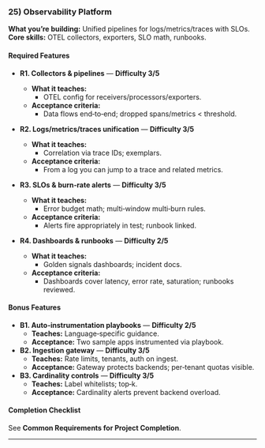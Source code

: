 ### 25) Observability Platform
**What you’re building:** Unified pipelines for logs/metrics/traces with SLOs.
**Core skills:** OTEL collectors, exporters, SLO math, runbooks.

#### Required Features
- **R1. Collectors & pipelines** — **Difficulty 3/5**
  - **What it teaches:**
    - OTEL config for receivers/processors/exporters.
  - **Acceptance criteria:**
    - Data flows end‑to‑end; dropped spans/metrics < threshold.

- **R2. Logs/metrics/traces unification** — **Difficulty 3/5**
  - **What it teaches:**
    - Correlation via trace IDs; exemplars.
  - **Acceptance criteria:**
    - From a log you can jump to a trace and related metrics.

- **R3. SLOs & burn‑rate alerts** — **Difficulty 3/5**
  - **What it teaches:**
    - Error budget math; multi‑window multi‑burn rules.
  - **Acceptance criteria:**
    - Alerts fire appropriately in test; runbook linked.

- **R4. Dashboards & runbooks** — **Difficulty 2/5**
  - **What it teaches:**
    - Golden signals dashboards; incident docs.
  - **Acceptance criteria:**
    - Dashboards cover latency, error rate, saturation; runbooks reviewed.

#### Bonus Features
- **B1. Auto‑instrumentation playbooks** — **Difficulty 2/5**
  - **Teaches:** Language‑specific guidance.
  - **Acceptance:** Two sample apps instrumented via playbook.
- **B2. Ingestion gateway** — **Difficulty 3/5**
  - **Teaches:** Rate limits, tenants, auth on ingest.
  - **Acceptance:** Gateway protects backends; per‑tenant quotas visible.
- **B3. Cardinality controls** — **Difficulty 3/5**
  - **Teaches:** Label whitelists; top‑k.
  - **Acceptance:** Cardinality alerts prevent backend overload.

#### Completion Checklist
See **Common Requirements for Project Completion**.

---

